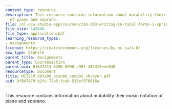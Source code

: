 ```yaml
---
content_type: resource
description: This resource contains information about mutability their music notation
  of piano and soprano.
file: /ol-ocw-studio-app/courses/21m-303-writing-in-tonal-forms-i-spring-2009/9f847879b2fc72a5fcdd538ef578016a_MIT21M_303s09_assn08_comp02_shroyer.pdf
file_size: 142646
file_type: application/pdf
learning_resource_types:
- Assignments
license: https://creativecommons.org/licenses/by-nc-sa/4.0/
ocw_type: OCWFile
parent_title: Assignments
parent_type: CourseSection
parent_uid: 61637213-6296-6990-a987-482419eee840
resourcetype: Document
title: MIT21M_303s09_assn08_comp02_shroyer.pdf
uid: 9f847879-b2fc-72a5-fcdd-538ef578016a
---
```

This resource contains information about mutability their music notation of piano and soprano.